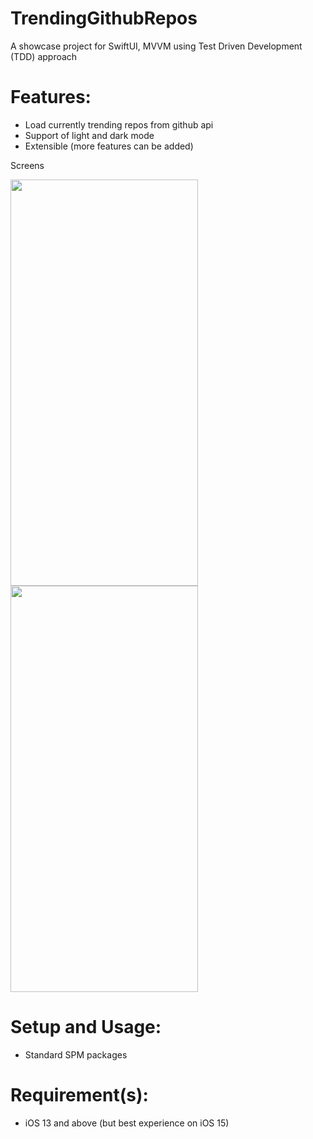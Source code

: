 # TrendingGithubRepos

A showcase project for SwiftUI, MVVM using Test Driven Development (TDD) approach

# Features:

* Load currently trending repos from github api
* Support of light and dark mode
* Extensible (more features can be added)




Screens

<img src="https://drive.google.com/uc?export=view&id=1cbzm-Urvz0INBSnwx74_B2JIKqNOIxlH" width="300" height="650">
<img src="https://drive.google.com/uc?export=view&id=1iyWwMAGzEPGU-G-9KCgahkAquS4wBDr7" width="300" height="650">


# Setup and Usage:

* Standard SPM packages

# Requirement(s):

* iOS 13 and above (but best experience on iOS 15)
